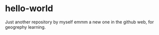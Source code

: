 # hello-world
Just another repository by myself
emmm a new one in the github web, for geogrephy learning.
